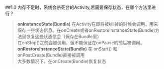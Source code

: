 ##1.0 内存不足时，系统会杀死台的Activity,若需要保存状态，在哪个方法里进行？  
>   **onInstanceState(Bundle)** 在Activity在即将被kill掉的时候会调用，用来保存一些状态信息。在onCreate或者onRestoreInstanceState(Bundle)方法里恢复这些状态信息（保存在Bundle里）  
>   在onStop()之前会被调用，但不能保证在onPause的前后被调用。  
>   **onRestoreInstanceState(Bundle)**  在 onStart() 和 onPostCreate(Bundle)直接被调用  
>                   大多数情况下，在onCreate(Bundle)恢复状态